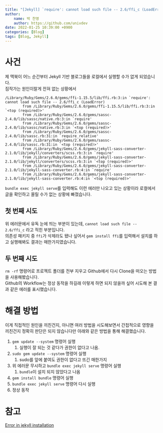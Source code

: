 ```yaml
---
title: "[Jekyll] `require': cannot load such file -- 2.6/ffi_c (LoadError)"
author:
    name: 박 찬영
    author: https://github.com/univdev
date: 2022-01-25 10:39:00 +0900
categories: [Blog]
tags: [Blog, Jekyll]
---
```

# 사건
제 맥북이 어느 순간부터 Jekyll 기반 블로그들을 로컬에서 실행할 수가 없게 되었습니다.  
짐작가는 원인이랄게 전혀 없는 상황에서
```text
/Library/Ruby/Gems/2.6.0/gems/ffi-1.15.5/lib/ffi.rb:3:in `require': cannot load such file -- 2.6/ffi_c (LoadError)
        from /Library/Ruby/Gems/2.6.0/gems/ffi-1.15.5/lib/ffi.rb:3:in `<top (required)>'
        from /Library/Ruby/Gems/2.6.0/gems/sassc-2.4.0/lib/sassc/native.rb:3:in `require'
        from /Library/Ruby/Gems/2.6.0/gems/sassc-2.4.0/lib/sassc/native.rb:3:in `<top (required)>'
        from /Library/Ruby/Gems/2.6.0/gems/sassc-2.4.0/lib/sassc.rb:31:in `require_relative'
        from /Library/Ruby/Gems/2.6.0/gems/sassc-2.4.0/lib/sassc.rb:31:in `<top (required)>'
        from /Library/Ruby/Gems/2.6.0/gems/jekyll-sass-converter-2.1.0/lib/jekyll/converters/scss.rb:3:in `require'
        from /Library/Ruby/Gems/2.6.0/gems/jekyll-sass-converter-2.1.0/lib/jekyll/converters/scss.rb:3:in `<top (required)>'
        from /Library/Ruby/Gems/2.6.0/gems/jekyll-sass-converter-2.1.0/lib/jekyll-sass-converter.rb:4:in `require'
        from /Library/Ruby/Gems/2.6.0/gems/jekyll-sass-converter-2.1.0/lib/jekyll-sass-converter.rb:4:in `<top (required)>'
```
```bundle exec jekyll serve```를 입력해도 이런 에러만 나오고 있는 상황이라 로컬에서 글을 확인하고 올릴 수가 없는 상황에 빠졌습니다.  
## 첫 번째 시도
위 에러문에서 유독 눈에 띄는 부분이 있는데, ```cannot load such file -- 2.6/ffi_c``` 라고 적힌 부분입니다.  
의존성 패키지 중 ```ffi```가 삭제라도 됐나 싶어서 ```gem install ffi```를 입력해서 설치를 하고 실행해봐도 결과는 매한가지였습니다.
## 두 번째 시도
```rm -rf``` 명령어로 프로젝트 폴더를 전부 지우고 Github에서 다시 Clone을 떠오는 방법을 사용해봤습니다.  
Github의 Workflow는 정상 동작을 하길래 이렇게 하면 되지 않을까 싶어 시도해 본 결과 같은 에러를 표시했습니다.
# 해결 방법
이게 직접적인 원인을 끼친건지, 아니면 여러 방법을 시도해보면서 간접적으로 영향을 끼친건지 정확히 판단은 되지 않습니다만 아래와 같은 방법을 통해 해결했습니다.  
1. ```gem update --system``` 명령어 실행
   1. 실행이 잘 되는 것 같다가 권한이 없다고 나옴.
2. ```sudo gem update --system``` 명령어 실행
   1. sudo를 앞에 붙여도 권한이 없다고 뜨긴 매한가지
3. 위 에러문 무시하고 ```bundle exec jekyll serve``` 명령어 실행
   1. ```bundle```이 설치 되지 않았다고 나옴
4. ```gem install bundle``` 명령어 실행
5. ```bundle exec jekyll serve``` 명령어 다시 실행
6. 정상 동작

# 참고
[Error in jekyll installation][참고]

[참고]: https://talk.jekyllrb.com/t/error-in-jekyll-installation/5868/2